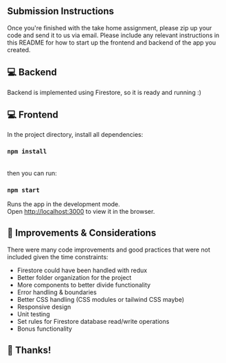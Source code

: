 ## Submission Instructions

Once you're finished with the take home assignment, please zip up your code and send it to us via email. Please include any relevant instructions in this README for how to start up the frontend and backend of the app you created.


## 💻 Backend

Backend is implemented using Firestore, so it is ready and running :)

## 💻 Frontend

In the project directory, install all dependencies:

### `npm install`

\
then you can run:

### `npm start`

Runs the app in the development mode.\
Open [http://localhost:3000](http://localhost:3000) to view it in the browser.


## 🦉 Improvements & Considerations

There were many code improvements and good practices that were not included given the time constraints:

- Firestore could have been handled with redux
- Better folder organization for the project
- More components to better divide functionality
- Error handling & boundaries
- Better CSS handling (CSS modules or tailwind CSS maybe)
- Responsive design
- Unit testing
- Set rules for Firestore database read/write operations
- Bonus functionality

## 💯 Thanks!

